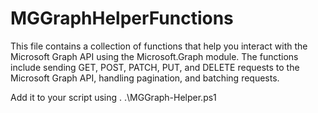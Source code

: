# MGGraphHelperFunctions
This file contains a collection of functions that help you interact with the Microsoft Graph API using the Microsoft.Graph module. The functions include sending GET, POST, PATCH, PUT, and DELETE requests to the Microsoft Graph API, handling pagination, and batching requests.

Add it to your script using . .\MGGraph-Helper.ps1
